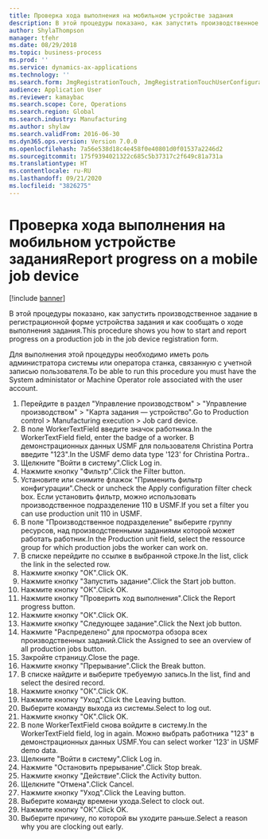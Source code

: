 ```yaml
---
title: Проверка хода выполнения на мобильном устройстве задания
description: В этой процедуры показано, как запустить производственное задание в регистрационной форме устройства задания и как сообщать о ходе выполнения задания.
author: ShylaThompson
manager: tfehr
ms.date: 08/29/2018
ms.topic: business-process
ms.prod: ''
ms.service: dynamics-ax-applications
ms.technology: ''
ms.search.form: JmgRegistrationTouch, JmgRegistrationTouchUserConfiguration, JmgRegistrationTouchStart, JmgRegistrationTouchReportFeedback, JmgRegistrationTouchAssignedJobs, JmgRegistrationTouchBreak, JmgRegistrationTouchLeave, JmgRegistrationTouchIndirectActivity, JmgDialogForm, JmgRegistrationTouchReportProgress, JmgFeedbackWizard, JmgJobBundleProdFeedback
audience: Application User
ms.reviewer: kamaybac
ms.search.scope: Core, Operations
ms.search.region: Global
ms.search.industry: Manufacturing
ms.author: shylaw
ms.search.validFrom: 2016-06-30
ms.dyn365.ops.version: Version 7.0.0
ms.openlocfilehash: 7a56e538d18c4e458f0e40801d0f01537a2246d2
ms.sourcegitcommit: 175f9394021322c685c5b37317c2f649c81a731a
ms.translationtype: HT
ms.contentlocale: ru-RU
ms.lasthandoff: 09/21/2020
ms.locfileid: "3826275"
---
```

# <a name="report-progress-on-a-mobile-job-device"></a><span data-ttu-id="50a05-103">Проверка хода выполнения на мобильном устройстве задания</span><span class="sxs-lookup"><span data-stu-id="50a05-103">Report progress on a mobile job device</span></span>

[!include [banner](../../includes/banner.md)]

<span data-ttu-id="50a05-104">В этой процедуры показано, как запустить производственное задание в регистрационной форме устройства задания и как сообщать о ходе выполнения задания.</span><span class="sxs-lookup"><span data-stu-id="50a05-104">This procedure shows you how to start and report progress on a production job in the job device registration form.</span></span>



<span data-ttu-id="50a05-105">Для выполнения этой процедуры необходимо иметь роль администратора системы или оператора станка, связанную с учетной записью пользователя.</span><span class="sxs-lookup"><span data-stu-id="50a05-105">To be able to run this procedure you must have the System administator or Machine Operator role associated with the user account.</span></span>

1. <span data-ttu-id="50a05-106">Перейдите в раздел "Управление производством" > "Управление производством" > "Карта задания — устройство".</span><span class="sxs-lookup"><span data-stu-id="50a05-106">Go to Production control > Manufacturing execution > Job card device.</span></span>
2. <span data-ttu-id="50a05-107">В поле WorkerTextField введите значок работника.</span><span class="sxs-lookup"><span data-stu-id="50a05-107">In the WorkerTextField field, enter the badge of a worker.</span></span> <span data-ttu-id="50a05-108">В демонстрационных данных USMF для пользователя Christina Portra введите "123".</span><span class="sxs-lookup"><span data-stu-id="50a05-108">In the USMF demo data type '123' for Christina Portra..</span></span>
3. <span data-ttu-id="50a05-109">Щелкните "Войти в систему".</span><span class="sxs-lookup"><span data-stu-id="50a05-109">Click Log in.</span></span>
4. <span data-ttu-id="50a05-110">Нажмите кнопку "Фильтр".</span><span class="sxs-lookup"><span data-stu-id="50a05-110">Click the Filter button.</span></span>
5. <span data-ttu-id="50a05-111">Установите или снимите флажок "Применить фильтр конфигурации".</span><span class="sxs-lookup"><span data-stu-id="50a05-111">Check or uncheck the Apply configuration filter check box.</span></span> <span data-ttu-id="50a05-112">Если установить фильтр, можно использовать производственное подразделение 110 в USMF.</span><span class="sxs-lookup"><span data-stu-id="50a05-112">If you set a filter you can use production unit 110 in USMF.</span></span>
6. <span data-ttu-id="50a05-113">В поле "Производственное подразделение" выберите группу ресурсов, над производственными заданиями которой может работать работник.</span><span class="sxs-lookup"><span data-stu-id="50a05-113">In the Production unit field, select the ressource group for which production jobs the worker can work on.</span></span>
7. <span data-ttu-id="50a05-114">В списке перейдите по ссылке в выбранной строке.</span><span class="sxs-lookup"><span data-stu-id="50a05-114">In the list, click the link in the selected row.</span></span>
8. <span data-ttu-id="50a05-115">Нажмите кнопку "OК".</span><span class="sxs-lookup"><span data-stu-id="50a05-115">Click OK.</span></span>
9. <span data-ttu-id="50a05-116">Нажмите кнопку "Запустить задание".</span><span class="sxs-lookup"><span data-stu-id="50a05-116">Click the Start job button.</span></span>
10. <span data-ttu-id="50a05-117">Нажмите кнопку "OК".</span><span class="sxs-lookup"><span data-stu-id="50a05-117">Click OK.</span></span>
11. <span data-ttu-id="50a05-118">Нажмите кнопку "Проверить ход выполнения".</span><span class="sxs-lookup"><span data-stu-id="50a05-118">Click the Report progress button.</span></span>
12. <span data-ttu-id="50a05-119">Нажмите кнопку "OК".</span><span class="sxs-lookup"><span data-stu-id="50a05-119">Click OK.</span></span>
13. <span data-ttu-id="50a05-120">Нажмите кнопку "Следующее задание".</span><span class="sxs-lookup"><span data-stu-id="50a05-120">Click the Next job button.</span></span>
14. <span data-ttu-id="50a05-121">Нажмите "Распределено" для просмотра обзора всех производственных заданий.</span><span class="sxs-lookup"><span data-stu-id="50a05-121">Click the Assigned to see an overview of all production jobs button.</span></span>
15. <span data-ttu-id="50a05-122">Закройте страницу.</span><span class="sxs-lookup"><span data-stu-id="50a05-122">Close the page.</span></span>
16. <span data-ttu-id="50a05-123">Нажмите кнопку "Прерывание".</span><span class="sxs-lookup"><span data-stu-id="50a05-123">Click the Break button.</span></span>
17. <span data-ttu-id="50a05-124">В списке найдите и выберите требуемую запись.</span><span class="sxs-lookup"><span data-stu-id="50a05-124">In the list, find and select the desired record.</span></span>
18. <span data-ttu-id="50a05-125">Нажмите кнопку "OК".</span><span class="sxs-lookup"><span data-stu-id="50a05-125">Click OK.</span></span>
19. <span data-ttu-id="50a05-126">Нажмите кнопку "Уход".</span><span class="sxs-lookup"><span data-stu-id="50a05-126">Click the Leaving button.</span></span>
20. <span data-ttu-id="50a05-127">Выберите команду выхода из системы.</span><span class="sxs-lookup"><span data-stu-id="50a05-127">Select to log out.</span></span>
21. <span data-ttu-id="50a05-128">Нажмите кнопку "OК".</span><span class="sxs-lookup"><span data-stu-id="50a05-128">Click OK.</span></span>
22. <span data-ttu-id="50a05-129">В поле WorkerTextField снова войдите в систему.</span><span class="sxs-lookup"><span data-stu-id="50a05-129">In the WorkerTextField field, log in again.</span></span> <span data-ttu-id="50a05-130">Можно выбрать работника "123" в демонстрационных данных USMF.</span><span class="sxs-lookup"><span data-stu-id="50a05-130">You can select worker '123' in USMF demo data.</span></span>
23. <span data-ttu-id="50a05-131">Щелкните "Войти в систему".</span><span class="sxs-lookup"><span data-stu-id="50a05-131">Click Log in.</span></span>
24. <span data-ttu-id="50a05-132">Нажмите "Остановить прерывание".</span><span class="sxs-lookup"><span data-stu-id="50a05-132">Click Stop break.</span></span>
25. <span data-ttu-id="50a05-133">Нажмите кнопку "Действие".</span><span class="sxs-lookup"><span data-stu-id="50a05-133">Click the Activity button.</span></span>
26. <span data-ttu-id="50a05-134">Щелкните "Отмена".</span><span class="sxs-lookup"><span data-stu-id="50a05-134">Click Cancel.</span></span>
27. <span data-ttu-id="50a05-135">Нажмите кнопку "Уход".</span><span class="sxs-lookup"><span data-stu-id="50a05-135">Click the Leaving button.</span></span>
28. <span data-ttu-id="50a05-136">Выберите команду времени ухода.</span><span class="sxs-lookup"><span data-stu-id="50a05-136">Select to clock out.</span></span>
29. <span data-ttu-id="50a05-137">Нажмите кнопку "OК".</span><span class="sxs-lookup"><span data-stu-id="50a05-137">Click OK.</span></span>
30. <span data-ttu-id="50a05-138">Выберите причину, по которой вы уходите раньше.</span><span class="sxs-lookup"><span data-stu-id="50a05-138">Select a reason why you are clocking out early.</span></span>

